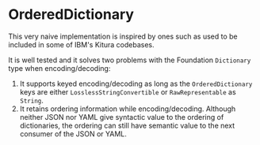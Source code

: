 # OrderedDictionary

This very naive implementation is inspired by ones such as used to be included in some of IBM's Kitura codebases. 

It is well tested and it solves two problems with the Foundation `Dictionary` type when encoding/decoding: 

1. It supports keyed encoding/decoding as long as the `OrderedDictionary` keys are either `LosslessStringConvertible` or `RawRepresentable` as `String`.
2. It retains ordering information while encoding/decoding. Although neither JSON nor YAML give syntactic value to the ordering of dictionaries, the ordering can still have semantic value to the next consumer of the JSON or YAML.
